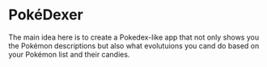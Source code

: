 # PokéDexer

The main idea here is to create a Pokedex-like app that not only shows you the Pokémon descriptions but also what evolutuions you cand do based on your Pokémon list and their candies.
